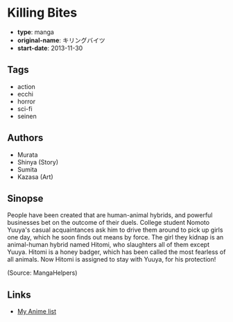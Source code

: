 # Killing Bites

-   **type**: manga
-   **original-name**: キリングバイツ
-   **start-date**: 2013-11-30

## Tags

-   action
-   ecchi
-   horror
-   sci-fi
-   seinen

## Authors

-   Murata
-   Shinya (Story)
-   Sumita
-   Kazasa (Art)

## Sinopse

People have been created that are human-animal hybrids, and powerful businesses bet on the outcome of their duels. College student Nomoto Yuuya's casual acquaintances ask him to drive them around to pick up girls one day, which he soon finds out means by force. The girl they kidnap is an animal-human hybrid named Hitomi, who slaughters all of them except Yuuya. Hitomi is a honey badger, which has been called the most fearless of all animals. Now Hitomi is assigned to stay with Yuuya, for his protection!

(Source: MangaHelpers)

## Links

-   [My Anime list](https://myanimelist.net/manga/61087/Killing_Bites)
